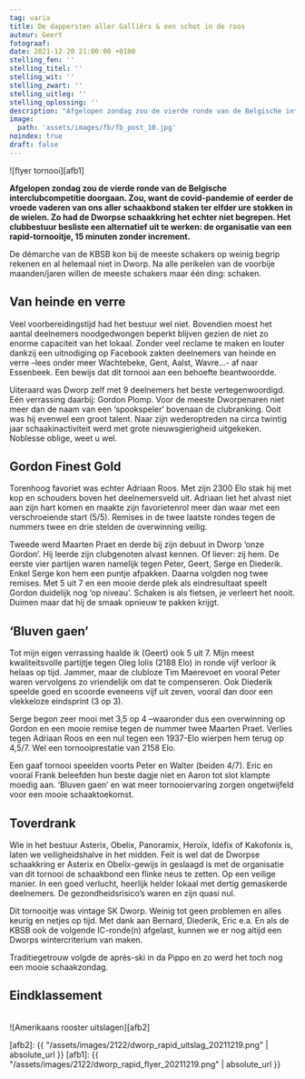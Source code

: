 ```yaml
---
tag: varia
title: De dappersten aller Galliërs & een schot in de roos
auteur: Geert
fotograaf: 
date: 2021-12-20 21:00:00 +0100
stelling_fen: ''
stelling_titel: ''
stelling_wit: ''
stelling_zwart: ''
stelling_uitleg: ''
stelling_oplossing: ''
description: "Afgelopen zondag zou de vierde ronde van de Belgische interclubcompetitie doorgaan. Zou, want de covid-pandemie of eerder de vroede vaderen van ons aller schaakbond staken ter elfder ure stokken in de wielen."
image:
  path: 'assets/images/fb/fb_post_10.jpg'
noindex: true
draft: false
---
```

![flyer tornooi][afb1]

**Afgelopen zondag zou de vierde ronde van de Belgische interclubcompetitie doorgaan. Zou, want de covid-pandemie of eerder de vroede vaderen van ons aller schaakbond staken ter elfder ure stokken in de wielen. Zo had de Dworpse schaakkring het echter niet begrepen. Het clubbestuur besliste een alternatief uit te werken: de organisatie van een rapid-tornooitje, 15 minuten zonder increment.**<!--more-->

De démarche van de KBSB kon bij de meeste schakers op weinig begrip rekenen en al helemaal niet in Dworp. Na alle perikelen van de voorbije maanden/jaren willen de meeste schakers maar één ding: schaken.

## Van heinde en verre

Veel voorbereidingstijd had het bestuur wel niet. Bovendien moest het aantal deelnemers noodgedwongen beperkt blijven gezien de niet zo enorme capaciteit van het lokaal. Zonder veel reclame te maken en louter dankzij een uitnodiging op Facebook zakten deelnemers van heinde en verre –lees onder meer Wachtebeke, Gent, Aalst, Wavre…- af naar Essenbeek. Een bewijs dat dit tornooi aan een behoefte beantwoordde.

Uiteraard was Dworp zelf met 9 deelnemers het beste vertegenwoordigd. Eén verrassing daarbij: Gordon Plomp. Voor de meeste Dworpenaren niet meer dan de naam van een ‘spookspeler’ bovenaan de clubranking. Ooit was hij evenwel een groot talent. Naar zijn wederoptreden na circa twintig jaar schaakinactiviteit werd met grote nieuwsgierigheid uitgekeken. Noblesse oblige, weet u wel.

## Gordon Finest Gold

Torenhoog favoriet was echter Adriaan Roos. Met zijn 2300 Elo stak hij met kop en schouders boven het deelnemersveld uit. Adriaan liet het alvast niet aan zijn hart komen en maakte zijn favorietenrol meer dan waar met een verschroeiende start (5/5). Remises in de twee laatste rondes tegen de nummers twee en drie stelden de overwinning veilig.

Tweede werd Maarten Praet en derde bij zijn debuut in Dworp ‘onze Gordon’. Hij leerde zijn clubgenoten alvast kennen. Of liever: zij hem. De eerste vier partijen waren namelijk  tegen Peter, Geert, Serge en Diederik. Enkel Serge kon hem een puntje afpakken. Daarna volgden nog twee remises. Met 5 uit 7 en een mooie derde plek als eindresultaat speelt Gordon duidelijk nog ‘op niveau’.  Schaken is als fietsen, je verleert het nooit. Duimen maar dat hij de smaak opnieuw te pakken krijgt.

## ‘Bluven gaen’

Tot mijn eigen verrassing haalde ik (Geert) ook 5 uit 7. Mijn meest kwaliteitsvolle partijtje tegen Oleg Iolis (2188 Elo) in ronde vijf verloor ik helaas op tijd. Jammer, maar de clubloze Tim Maerevoet en vooral Peter waren vervolgens zo vriendelijk om dat te compenseren. Ook Diederik speelde goed en scoorde eveneens vijf uit zeven, vooral dan door een vlekkeloze eindsprint (3 op 3).

Serge begon zeer mooi met 3,5 op 4 –waaronder dus een overwinning op Gordon en een mooie remise tegen de nummer twee Maarten Praet. Verlies tegen Adriaan Roos en een nul tegen een 1937-Elo wierpen hem terug op 4,5/7. Wel een tornooiprestatie van 2158 Elo.

Een gaaf tornooi speelden voorts Peter en Walter (beiden 4/7). Eric en vooral Frank beleefden hun beste dagje niet en Aaron tot slot klampte moedig aan. ‘Bluven gaen’ en wat meer tornooiervaring zorgen ongetwijfeld voor een mooie schaaktoekomst.

## Toverdrank

Wie in het bestuur Asterix, Obelix, Panoramix, Heroïx, Idéfix of Kakofonix is, laten we veiligheidshalve in het midden. Feit is wel dat de Dworpse schaakkring er Asterix en Obelix-gewijs in geslaagd is met de organisatie van dit tornooi de schaakbond een flinke neus te zetten. Op een veilige manier. In een goed verlucht, heerlijk helder lokaal met dertig gemaskerde deelnemers. De gezondheidsrisico’s waren en zijn quasi nul.

Dit tornooitje was vintage SK Dworp. Weinig tot geen problemen en alles keurig en netjes op tijd. Met dank aan Bernard, Diederik, Eric e.a. En als de KBSB ook de volgende IC-ronde(n) afgelast, kunnen we er nog altijd een Dworps wintercriterium van maken.

Traditiegetrouw volgde de après-ski in da Pippo en zo werd het toch nog een mooie schaakzondag.

## Eindklassement
<br/>
![Amerikaans rooster uitslagen][afb2]
<br/>

[afb2]: {{ "/assets/images/2122/dworp_rapid_uitslag_20211219.png" | absolute_url }}
[afb1]: {{ "/assets/images/2122/dworp_rapid_flyer_20211219.png" | absolute_url }}


